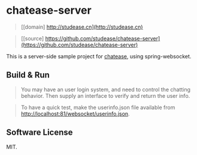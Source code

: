 # chatease-server

> [[domain] http://studease.cn](http://studease.cn)

> [[source] https://github.com/studease/chatease-server](https://github.com/studease/chatease-server)

This is a server-side sample project for [chatease](https://github.com/studease/chatease), using spring-websocket.


## Build & Run

> You may have an user login system, and need to control the chatting behavior. Then supply an interface to verify and return the user info.

> To have a quick test, make the userinfo.json file available from [http://localhost:81/websocket/userinfo.json](https://github.com/studease/chatease-server/blob/master/userinfo.json).


## Software License

MIT.
